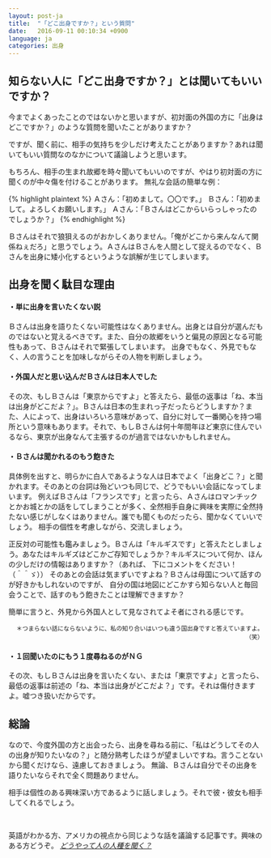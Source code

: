 ```yaml
---
layout: post-ja
title:  "「どこ出身ですか？」という質問"
date:   2016-09-11 00:10:34 +0900
language: ja
categories: 出身
---
```


## 知らない人に「どこ出身ですか？」とは聞いてもいいですか？

今までよくあったことのではないかと思いますが、初対面の外国の方に「出身はどこですか？」のような質問を聞いたことがありますか？

ですが、聞く前に、相手の気持ちを少しだけ考えたことがありますか？あれは聞いてもいい質問なのなかについて議論しようと思います。

もちろん、相手の生まれ故郷を時々聞いてもいいのですが、やはり初対面の方に聞くのが中々傷を付けることがあります。
無礼な会話の簡単な例：

{% highlight plaintext %}
Ａさん：「初めまして。〇〇です。」
Ｂさん：「初めまして。よろしくお願いします。」
Ａさん：「Ｂさんはどこからいらっしゃったのでしょうか？」
{% endhighlight %}

Ｂさんはそれで狼狽えるのがおかしくありません。「俺がどこから来んなんて関係ねぇだろ」と思うでしょう。ＡさんはＢさんを人間として捉えるのでなく、Ｂさんを出身に矮小化するというような誤解が生じてしまいます。

## 出身を聞く駄目な理由

#### ・単に出身を言いたくない説
Ｂさんは出身を語りたくない可能性はなくありません。出身とは自分が選んだものではないと覚えるべきです。また、自分の故郷をいうと偏見の原因となる可能性もあって、Ｂさんはそれで緊張してしまいます。
出身でもなく、外見でもなく、人の言うことを加味しながらその人物を判断しましょう。

#### ・外国人だと思い込んだＢさんは日本人でした

その次、もしＢさんは「東京からですよ」と答えたら、最低の返事は「ね、本当は出身がどこだよ？」。Ｂさんは日本の生まれっ子だったらどうしますか？また、人によって、出身はいろいろ意味があって、自分に対して一番関心を持つ場所という意味もあります。それで、もしＢさんは何十年間年ほど東京に住んでいるなら、東京が出身なんて主張するのが過言ではないかもしれません。

#### ・Ｂさんは聞かれるのもう飽きた

具体例を出すと、明らかに白人であるような人は日本でよく「出身どこ？」と聞かれます。そのあとの台詞は殆どいつも同じで、どうでもいい会話になってしまいます。
例えばＢさんは「フランスです」と言ったら、Ａさんはロマンチックとかお城とかの話をしてしまうことが多く、全然相手自身に興味を実際に全然持たない感じがしなくはありません。誰でも聞くものだったら、聞かなくていいでしょう。
相手の個性を考慮しながら、交流しましょう。

正反対の可能性も鑑みましょう。Ｂさんは「キルギスです」と答えたとしましょう。あなたはキルギズはどこかご存知でしょうか？キルギスについて何か、ほんの少しだけの情報はありますか？（あれば、 下にコメントをください！<span style="white-space: nowrap;">（＾＾ゞ）</span>）
そのあとの会話は気まずいですよね？Ｂさんは母国について話すのが好きかもしれないのですが、
自分の国は地図にどこかすら知らない人と毎回会うことで、話すのもう飽きたことは理解できますか？

簡単に言うと、外見から外国人として見なされてよそ者にされる感じです。

<div style="text-align: right; width: 100%">
<small>
＊つまらない話にならないように、私の知り合いはいつも違う国出身ですと答えていますよ。（笑）
</small>
</div>

#### ・１回聞いたのにもう１度尋ねるのがＮＧ

その次、もしＢさんは出身を言いたくない、または「東京ですよ」と言ったら、最低の返事は前述の「ね、本当は出身がどこだよ？」です。それは傷付きますよ。嘘つき扱いだからです。

## 総論

なので、今度外国の方と出会ったら、出身を尋ねる前に、「私はどうしてその人の出身が知りたいなの？」と随分熟考したほうが望ましいですね。言うことないから聞くだけなら、遠慮しておきましょう。
無論、Ｂさんは自分でその出身を語りたいならそれで全く問題ありません。

相手は個性のある興味深い方であるように話しましょう。それで彼・彼女も相手してくれるでしょう。

<br>

英語がわかる方、アメリカの視点から同じような話を議論する記事です。興味のある方どうぞ。
<i class="fa fa-arrow-right">
[どうやって人の人種を聞く？](http://jezebel.com/how-to-ask-someone-about-their-ethnicity-without-being-758679070)
